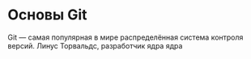 # Основы Git

Git — самая популярная в мире распределённая система контроля версий. Линус Торвальдс, разработчик ядра ядра 
